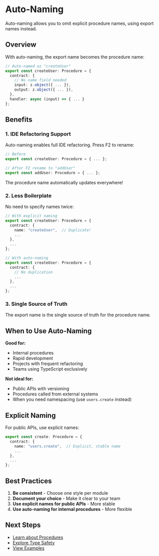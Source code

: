 # Auto-Naming

Auto-naming allows you to omit explicit procedure names, using export names instead.

## Overview

With auto-naming, the export name becomes the procedure name:

```typescript
// Auto-named as "createUser"
export const createUser: Procedure = {
  contract: {
    // No name field needed
    input: z.object({ ... }),
    output: z.object({ ... }),
  },
  handler: async (input) => { ... }
};
```

## Benefits

### 1. IDE Refactoring Support

Auto-naming enables full IDE refactoring. Press F2 to rename:

```typescript
// Before
export const createUser: Procedure = { ... };

// After F2 rename to "addUser"
export const addUser: Procedure = { ... };
```

The procedure name automatically updates everywhere!

### 2. Less Boilerplate

No need to specify names twice:

```typescript
// With explicit naming
export const createUser: Procedure = {
  contract: {
    name: "createUser",  // Duplicate!
    ...
  },
  ...
};

// With auto-naming
export const createUser: Procedure = {
  contract: {
    // No duplication
    ...
  },
  ...
};
```

### 3. Single Source of Truth

The export name is the single source of truth for the procedure name.

## When to Use Auto-Naming

**Good for:**
- Internal procedures
- Rapid development
- Projects with frequent refactoring
- Teams using TypeScript exclusively

**Not ideal for:**
- Public APIs with versioning
- Procedures called from external systems
- When you need namespacing (use `users.create` instead)

## Explicit Naming

For public APIs, use explicit names:

```typescript
export const create: Procedure = {
  contract: {
    name: "users.create",  // Explicit, stable name
    ...
  },
  ...
};
```

## Best Practices

1. **Be consistent** - Choose one style per module
2. **Document your choice** - Make it clear to your team
3. **Use explicit names for public APIs** - More stable
4. **Use auto-naming for internal procedures** - More flexible

## Next Steps

- [Learn about Procedures](/guide/procedures)
- [Explore Type Safety](/guide/type-safety)
- [View Examples](/examples/basic)
